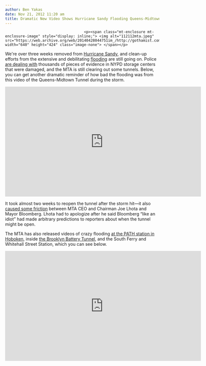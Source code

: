 ```yaml
---
author: Ben Yakas
date: Nov 21, 2012 11:20 am
title: Dramatic New Video Shows Hurricane Sandy Flooding Queens-Midtown Tunnel
---
```


	
										<p><span class="mt-enclosure mt-enclosure-image" style="display: inline;"> <img alt="112112mta.jpeg" src="https://web.archive.org/web/20140428044751im_/http://gothamist.com/attachments/byakas/112112mta.jpeg" width="640" height="424" class="image-none"> </span></p>

<p>We&apos;re over three weeks removed from <a href="https://web.archive.org/web/20140428044751/http://gothamist.com/tags/hurricanesandy">Hurricane Sandy</a>, and clean-up efforts from the extensive and debilitating <a href="https://web.archive.org/web/20140428044751/http://gothamist.com/tags/flooding">flooding</a> are still going on. Police <a href="https://web.archive.org/web/20140428044751/http://www.nypost.com/p/news/local/flood_of_evidence_xywnWNUHYX7QRI1KSE3sHJ">are dealing with</a> thousands of pieces of evidence in NYPD storage centers that were damaged, and the MTA is still clearing out some tunnels. Below, you can get another dramatic reminder of how bad the flooding was from this video of the Queens-Midtown Tunnel during the storm. </p>

<p><iframe width="640" height="360" src="https://web.archive.org/web/20140428044751if_/http://www.youtube.com/embed/jCrMpDfPfZw" frameborder="0" allowfullscreen></iframe></p>

<p>It took almost two weeks to reopen the tunnel after the storm hit&#x2014;it also <a href="https://web.archive.org/web/20140428044751/http://gothamist.com/2012/11/09/mta_ceo_lhota_apologizes_to_bloombe.php">caused some friction</a> between MTA CEO and Chairman Joe Lhota and Mayor Bloomberg. Lhota had to apologize after he said Bloomberg &#x201C;like an idiot&#x201D; had made arbitrary predictions to reporters about when the tunnel might be open. </p>

<p>The MTA has also released videos of crazy flooding <a href=" http://gothamist.com/2012/11/15/videos_crazy_flooding_at_path_stati.php">at the PATH station in Hoboken</a>, inside <a href="https://web.archive.org/web/20140428044751/http://gothamist.com/2012/10/30/video_inside_the_totally_flooded_br.php">the Brooklyn Battery Tunnel</a>, and the South Ferry and Whitehall Street Station, which you can see below.</p>

<p><iframe width="640" height="360" src="https://web.archive.org/web/20140428044751if_/http://www.youtube.com/embed/_Xkdv0H31d8" frameborder="0" allowfullscreen></iframe></p>					
										
									
				